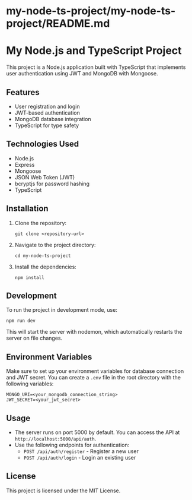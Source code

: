 # my-node-ts-project/my-node-ts-project/README.md

# My Node.js and TypeScript Project

This project is a Node.js application built with TypeScript that implements user authentication using JWT and MongoDB with Mongoose.

## Features

- User registration and login
- JWT-based authentication
- MongoDB database integration
- TypeScript for type safety

## Technologies Used

- Node.js
- Express
- Mongoose
- JSON Web Token (JWT)
- bcryptjs for password hashing
- TypeScript

## Installation

1. Clone the repository:

   ```
   git clone <repository-url>
   ```

2. Navigate to the project directory:

   ```
   cd my-node-ts-project
   ```

3. Install the dependencies:

   ```
   npm install
   ```

## Development

To run the project in development mode, use:

```
npm run dev
```

This will start the server with nodemon, which automatically restarts the server on file changes.

## Environment Variables

Make sure to set up your environment variables for database connection and JWT secret. You can create a `.env` file in the root directory with the following variables:

```
MONGO_URI=<your_mongodb_connection_string>
JWT_SECRET=<your_jwt_secret>
```

## Usage

- The server runs on port 5000 by default. You can access the API at `http://localhost:5000/api/auth`.
- Use the following endpoints for authentication:
  - `POST /api/auth/register` - Register a new user
  - `POST /api/auth/login` - Login an existing user

## License

This project is licensed under the MIT License.